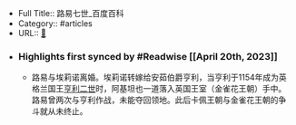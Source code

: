 - Full Title:: 路易七世_百度百科
- Category:: #articles
- URL:: [🔗](https://baike.baidu.com/item/%E8%B7%AF%E6%98%93%E4%B8%83%E4%B8%96?fromModule=lemma_inlink)
- ### Highlights first synced by #Readwise [[April 20th, 2023]]
    - 路易与埃莉诺离婚。埃莉诺转嫁给安茹伯爵亨利，当亨利于1154年成为英格兰国王[亨利二世](/item/%E4%BA%A8%E5%88%A9%E4%BA%8C%E4%B8%96/9816015?fromModule=lemma_inlink)时，阿基坦也一道落入英国王室（金雀花王朝）手中。路易曾两次与亨利作战，未能夺回领地。此后卡佩王朝与金雀花王朝的争斗就从未终止。

